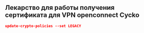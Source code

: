 ## Лекарство для работы получения сертификата для VPN openconnect Cycko

```json
update-crypto-policies --set LEGACY
```